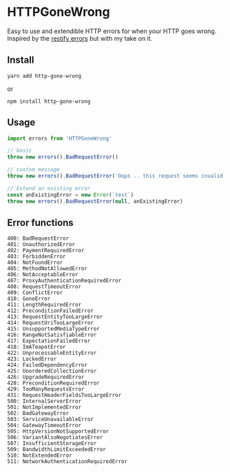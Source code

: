 # HTTPGoneWrong

Easy to use and extendible HTTP errors for when your HTTP goes wrong. Inspired by the [restify errors](http://restify.com) but with my take on it.

## Install

```yarn add http-gone-wrong```

or

```npm install http-gone-wrong```

## Usage

```javascript
import errors from 'HTTPGoneWrong'

// basic
throw new errors().BadRequestError()

// custom message
throw new errors().BadRequestError('Oops .. this request seems invalid')

// Extend an existing error
const anExistingError = new Error(`test`)
throw new errors().BadRequestError(null, anExistingError)
```

## Error functions

```
400: BadRequestError
401: UnauthorizedError
402: PaymentRequiredError
403: ForbiddenError
404: NotFoundError
405: MethodNotAllowedError
406: NotAcceptableError
407: ProxyAuthenticationRequiredError
408: RequestTimeoutError
409: ConflictError
410: GoneError
411: LengthRequiredError
412: PreconditionFailedError
413: RequestEntityTooLargeError
414: RequestUriTooLargeError
415: UnsupportedMediaTypeError
416: RangeNotSatisfiableError
417: ExpectationFailedError
418: ImATeapotError
422: UnprocessableEntityError
423: LockedError
424: FailedDependencyError
425: UnorderedCollectionError
426: UpgradeRequiredError
428: PreconditionRequiredError
429: TooManyRequestsError
431: RequestHeaderFieldsTooLargeError
500: InternalServerError
501: NotImplementedError
502: BadGatewayError
503: ServiceUnavailableError
504: GatewayTimeoutError
505: HttpVersionNotSupportedError
506: VariantAlsoNegotiatesError
507: InsufficientStorageError
509: BandwidthLimitExceededError
510: NotExtendedError
511: NetworkAuthenticationRequiredError
```